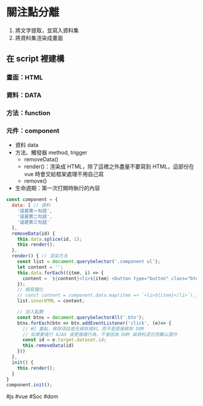 # 關注點分離
1. 將文字提取，並寫入資料集
2. 將資料集渲染成畫面

## 在 script 裡建構
### 畫面：HTML
### 資料：DATA
### 方法：function
### 元件：component
- 資料 data
- 方法、觸發器 method, trigger
	- removeData()
	- render()：渲染成 HTML，除了這裡之外盡量不要寫到 HTML，這部份在 vue 時會交給框架處理不用自己寫
	- remove()
- 生命週期：第一次打開時執行的內容
```js
const component = {
  data: [ // 資料
    '這是第一句話',
    '這是第二句話',
    '這是第三句話'
  ],
  removeData(id) {
    this.data.splice(id, 1);
    this.render();
  },
  render() { // 渲染方法
    const list = document.querySelector('.component ul');
    let content = '';
    this.data.forEach((item, i) => {
      content = `${content}<li>${item} <button type="button" class="btn" data-id="${i}">移除</button></li>`
    });
    // 縮寫優化
    // const content = component.data.map(item => `<li>${item}</li>`).join('');
    list.innerHTML = content;

    // 加入監聽
    const btns = document.querySelectorAll('.btn');
    btns.forEach(btn => btn.addEventListener('click', (e)=> {
      // #2 重點，移除項目是先移除資料，而不是直接移除 DOM
      // 如果要進行 AJAX 或更複雜行為，不會因為 DOM 與資料混合而難以運作
      const id = e.target.dataset.id;
      this.removeData(id)
    }))
  },
  init() {
    this.render();
  }
}
component.init();
```
#js #vue #Soc #dom